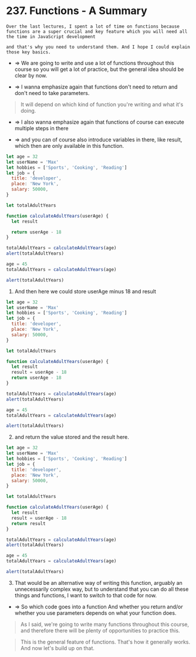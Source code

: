 # 237. Functions - A Summary

```
Over the last lectures, I spent a lot of time on functions because functions are a super crucial and key feature which you will need all the time in JavaScript development

and that's why you need to understand them. And I hope I could explain those key basics.
```

- => We are going to write and use a lot of functions throughout this course so you will get a lot of practice, but the general idea should be clear by now.

- => I wanna emphasize again that functions don't need to return and don't need to take parameters.

> It will depend on which kind of function you're writing and what it's doing.

- => I also wanna emphasize again that functions of course can execute multiple steps in there

- => and you can of course also introduce variables in there, like result, which then are only available in this function.

```js
let age = 32
let userName = 'Max'
let hobbies = ['Sports', 'Cooking', 'Reading']
let job = {
  title: 'developer',
  place: 'New York',
  salary: 50000,
}

let totalAdultYears

function calculateAdultYears(userAge) {
  let result

  return userAge - 18
}

totalAdultYears = calculateAdultYears(age)
alert(totalAdultYears)

age = 45
totalAdultYears = calculateAdultYears(age)

alert(totalAdultYears)
```

1. And then here we could store userAge minus 18 and result

```js
let age = 32
let userName = 'Max'
let hobbies = ['Sports', 'Cooking', 'Reading']
let job = {
  title: 'developer',
  place: 'New York',
  salary: 50000,
}

let totalAdultYears

function calculateAdultYears(userAge) {
  let result
  result = userAge - 18
  return userAge - 18
}

totalAdultYears = calculateAdultYears(age)
alert(totalAdultYears)

age = 45
totalAdultYears = calculateAdultYears(age)

alert(totalAdultYears)
```

2. and return the value stored and the result here.

```js
let age = 32
let userName = 'Max'
let hobbies = ['Sports', 'Cooking', 'Reading']
let job = {
  title: 'developer',
  place: 'New York',
  salary: 50000,
}

let totalAdultYears

function calculateAdultYears(userAge) {
  let result
  result = userAge - 18
  return result
}

totalAdultYears = calculateAdultYears(age)
alert(totalAdultYears)

age = 45
totalAdultYears = calculateAdultYears(age)

alert(totalAdultYears)
```

3. That would be an alternative way of writing this function, arguably an unnecessarily complex way, but to understand that you can do all these things and functions, I want to switch to that code for now.

- => So which code goes into a function And whether you return and/or whether you use parameters depends on what your function does.

> As I said, we're going to write many functions throughout this course, and therefore there will be plenty of opportunities to practice this.

> This is the general feature of functions. That's how it generally works. And now let's build up on that.

